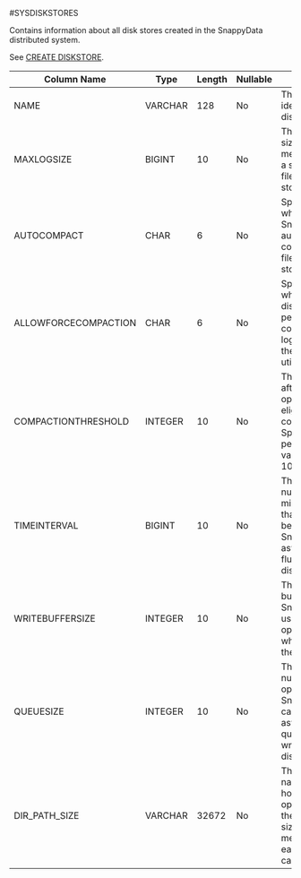 #SYSDISKSTORES

Contains information about all disk stores created in the SnappyData distributed system.

<a id="reference_36E65EC061C34FB696529ECA8ABC5BFC__section_2B5C68BDEE0D46ABAA5190A805B9E5B5"></a>
See [CREATE DISKSTORE](../../../reference/sql_reference/create-diskstore/#create-diskstore).

<a id="reference_36E65EC061C34FB696529ECA8ABC5BFC__table_799B947305974E61A5C7BEE25BB000C1"></a>

| Column Name          | Type    | Length | Nullable | Contents                                                                                                                             |
|----------------------|---------|--------|----------|--------------------------------------------------------------------------------------------------------------------------------------|
| NAME                 | VARCHAR | 128    | No       | The unique identifier of the disk store.                                                                                             |
| MAXLOGSIZE           | BIGINT  | 10     | No       | The maximum size, in megabytes, of a single oplog file in the disk store.                                                            |
| AUTOCOMPACT          | CHAR    | 6      | No       | Specifies whether SnappyData automatically compacts log files in this disk store.                                                    |
| ALLOWFORCECOMPACTION | CHAR    | 6      | No       | Specifies whether the disk store permits online compaction of log files using the `snappy` utility. |
| COMPACTIONTHRESHOLD  | INTEGER | 10     | No       | The threshold after which an oplog file is eligible for compaction. Specified as a percentage value from 0–100.                      |
| TIMEINTERVAL         | BIGINT  | 10     | No       | The maximum number of milliseconds that can elapse before SnappyData asynchronously flushes data to disk.                            |
| WRITEBUFFERSIZE      | INTEGER | 10     | No       | The size of the buffer SnappyData uses to store operations when writing to the disk store.                                           |
| QUEUESIZE            | INTEGER | 10     | No       | The maximum number of row operations that SnappyData can asynchronously queue for writing to the disk store.                         |
| DIR\_PATH\_SIZE      | VARCHAR | 32672  | No       | The directory names that hold disk store oplog files, and the maximum size in megabytes that each directory can store.               |



